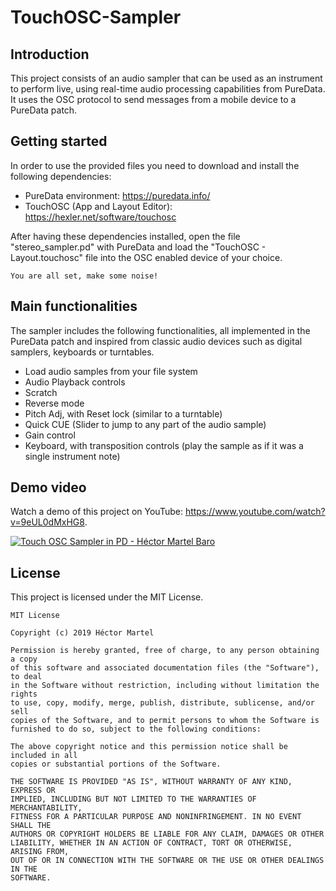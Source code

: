 # TouchOSC-Sampler

## Introduction

This project consists of an audio sampler that can be used as an instrument to perform live, using real-time audio processing capabilities from PureData. It uses the OSC protocol to send messages from a mobile device to a PureData patch. 

## Getting started

In order to use the provided files you need to download and install the following dependencies: 

- PureData environment: https://puredata.info/
- TouchOSC (App and Layout Editor): https://hexler.net/software/touchosc

After having these dependencies installed, open the file "stereo_sampler.pd" with PureData and load the "TouchOSC - Layout.touchosc" file into the OSC enabled device of your choice. 
````
You are all set, make some noise! 
````
## Main functionalities

The sampler includes the following functionalities, all implemented in the PureData patch and inspired from classic audio devices such as digital samplers, keyboards or turntables. 

- Load audio samples from your file system
- Audio Playback controls
- Scratch
- Reverse mode
- Pitch Adj, with Reset lock (similar to a turntable)
- Quick CUE (Slider to jump to any part of the audio sample)
- Gain control
- Keyboard, with transposition controls (play the sample as if it was a single instrument note)

## Demo video

Watch a demo of this project on YouTube: https://www.youtube.com/watch?v=9eUL0dMxHG8.

[![Touch OSC Sampler in PD - Héctor Martel Baro](https://img.youtube.com/vi/9eUL0dMxHG8/0.jpg)](https://www.youtube.com/watch?v=9eUL0dMxHG8)

## License

This project is licensed under the MIT License.
```
MIT License

Copyright (c) 2019 Héctor Martel

Permission is hereby granted, free of charge, to any person obtaining a copy
of this software and associated documentation files (the "Software"), to deal
in the Software without restriction, including without limitation the rights
to use, copy, modify, merge, publish, distribute, sublicense, and/or sell
copies of the Software, and to permit persons to whom the Software is
furnished to do so, subject to the following conditions:

The above copyright notice and this permission notice shall be included in all
copies or substantial portions of the Software.

THE SOFTWARE IS PROVIDED "AS IS", WITHOUT WARRANTY OF ANY KIND, EXPRESS OR
IMPLIED, INCLUDING BUT NOT LIMITED TO THE WARRANTIES OF MERCHANTABILITY,
FITNESS FOR A PARTICULAR PURPOSE AND NONINFRINGEMENT. IN NO EVENT SHALL THE
AUTHORS OR COPYRIGHT HOLDERS BE LIABLE FOR ANY CLAIM, DAMAGES OR OTHER
LIABILITY, WHETHER IN AN ACTION OF CONTRACT, TORT OR OTHERWISE, ARISING FROM,
OUT OF OR IN CONNECTION WITH THE SOFTWARE OR THE USE OR OTHER DEALINGS IN THE
SOFTWARE.
```
